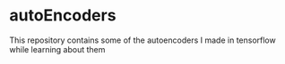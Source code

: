 # autoEncoders
This repository contains some of the autoencoders I made in tensorflow while learning about them
